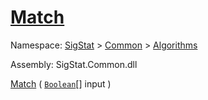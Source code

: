 # [Match](./PatternMatching3x3-100664165.md)

Namespace: [SigStat]() > [Common](./../../README.md) > [Algorithms](./../README.md)

Assembly: SigStat.Common.dll

[Match](./PatternMatching3x3-100664165.md) ( [`Boolean`](https://docs.microsoft.com/en-us/dotnet/api/System.Boolean)[] input )
